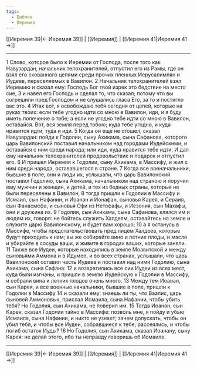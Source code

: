 ```yaml
---
tags:
  - Библия
  - Иеремия
---
```

[[Иеремия 39|← Иеремия 39]] | [[Иеремия]] | [[Иеремия 41|Иеремия 41 →]]

---
1 Слово, которое было к Иеремии от Господа, после того как Навузардан, начальник телохранителей, отпустил его из Рамы, где он взял его скованного цепями среди прочих пленных Иерусалимлян и Иудеев, переселяемых в Вавилон.
2 Начальник телохранителей взял Иеремию и сказал ему: Господь Бог твой изрек это бедствие на место сие,
3 и навел его Господь и сделал то, что сказал; потому что вы согрешили пред Господом и не слушались гласа Его, за то и постигло вас это.
4 Итак вот, я освобождаю тебя сегодня от цепей, которые на руках твоих: если тебе угодно идти со мною в Вавилон, иди, и я буду иметь попечение о тебе; а если не угодно тебе идти со мною в Вавилон, оставайся. Вот, вся земля перед тобою; куда тебе угодно, и куда нравится идти, туда и иди.
5 Когда он еще не отошел, сказал Навузардан: пойди к Годолии, сыну Ахикама, сына Сафанова, которого царь Вавилонский поставил начальником над городами Иудейскими, и оставайся с ним среди народа; или иди, куда нравится тебе идти. И дал ему начальник телохранителей продовольствие и подарок и отпустил его.
6 И пришел Иеремия к Годолии, сыну Ахикама, в Массифу, и жил с ним среди народа, остававшегося в стране.
7 Когда все военачальники, бывшие в поле, они и люди их, услышали, что царь Вавилонский поставил Годолию, сына Ахикама, начальником над страною и поручил ему мужчин и женщин, и детей, и тех из бедных страны, которые не были переселены в Вавилон;
8 тогда пришли к Годолии в Массифу и Исмаил, сын Нафании, и Иоанан и Ионафан, сыновья Карея, и Сераия, сын Фанасмефа, и сыновья Офи из Нетофафы, и Иезония, сын Махафы, они и дружина их.
9 Годолия, сын Ахикама, сына Сафанова, клялся им и людям их, говоря: не бойтесь служить Халдеям, оставайтесь на земле и служите царю Вавилонскому, и будет вам хорошо;
10 а я останусь в Массифе, чтобы предстательствовать пред лицем Халдеев, которые будут приходить к нам; вы же собирайте вино и летние плоды, и масло и убирайте в сосуды ваши, и живите в городах ваших, которые заняли.
11 Также все Иудеи, которые находились в земле Моавитской и между сыновьями Аммона и в Идумее, и во всех странах, услышали, что царь Вавилонский оставил часть Иудеев и поставил над ними Годолию, сына Ахикама, сына Сафана:
12 и возвратились все сии Иудеи из всех мест, куда были изгнаны, и пришли в землю Иудейскую к Годолии в Массифу, и собрали вина и летних плодов очень много.
13 Между тем Иоанан, сын Карея, и все военные начальники, бывшие в поле, пришли к Годолии в Массифу
14 и сказали ему: знаешь ли ты, что Ваалис, царь сыновей Аммоновых, прислал Исмаила, сына Нафании, чтобы убить тебя? Но Годолия, сын Ахикама, не поверил им.
15 Тогда Иоанан, сын Карея, сказал Годолии тайно в Массифе: позволь мне, я пойду и убью Исмаила, сына Нафании, и никто не узнает; зачем допускать, чтобы он убил тебя, и чтобы все Иудеи, собравшиеся к тебе, рассеялись, и чтобы погиб остаток Иуды?
16 Но Годолия, сын Ахикама, сказал Иоанану, сыну Карея: не делай этого, ибо ты неправду говоришь об Исмаиле.

---
[[Иеремия 39|← Иеремия 39]] | [[Иеремия]] | [[Иеремия 41|Иеремия 41 →]]
